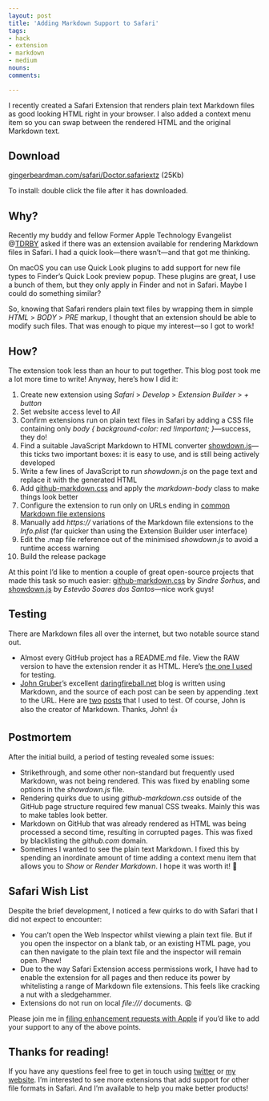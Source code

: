 ```yaml
---
layout: post
title: 'Adding Markdown Support to Safari'
tags:
- hack
- extension
- markdown
- medium
nouns:
comments: 

---
```


I recently created a Safari Extension that renders plain text Markdown files as good looking HTML right in your browser. I also added a context menu item so you can swap between the rendered HTML and the original Markdown text.

Download
--------

[gingerbeardman.com/safari/Doctor.safariextz](http://www.gingerbeardman.com/safari/Doctor.safariextz) (25Kb)

To install: double click the file after it has downloaded.

Why?
----

Recently my buddy and fellow Former Apple Technology Evangelist @[TDRBY](https://medium.com/u/35a6b2e3855b?source=post_page-----c19f3d74f728--------------------------------) asked if there was an extension available for rendering Markdown files in Safari. I had a quick look—there wasn’t—and that got me thinking.

On macOS you can use Quick Look plugins to add support for new file types to Finder’s Quick Look preview popup. These plugins are great, I use a bunch of them, but they only apply in Finder and not in Safari. Maybe I could do something similar?

So, knowing that Safari renders plain text files by wrapping them in simple _HTML_ > _BODY_ > _PRE_ markup, I thought that an extension should be able to modify such files. That was enough to pique my interest—so I got to work!

How?
----

The extension took less than an hour to put together. This blog post took me a lot more time to write! Anyway, here’s how I did it:

1.  Create new extension using _Safari_ > _Develop_ > _Extension Builder_ > _\+ button_
2.  Set website access level to _All_
3.  Confirm extensions run on plain text files in Safari by adding a CSS file containing only _body { background-color: red !important; }_—success, they do!
4.  Find a suitable JavaScript Markdown to HTML converter [showdown.js](https://github.com/showdownjs/showdown)—this ticks two important boxes: it is easy to use, and is still being actively developed
5.  Write a few lines of JavaScript to run _showdown.js_ on the page text and replace it with the generated HTML
6.  Add [github-markdown.css](https://github.com/sindresorhus/github-markdown-css) and apply the _markdown-body_ class to make things look better
7.  Configure the extension to run only on URLs ending in [common Markdown file extensions](http://superuser.com/a/285878)
8.  Manually add _https://_ variations of the Markdown file extensions to the _Info.plist_ (far quicker than using the Extension Builder user interface)
9.  Edit the .map file reference out of the minimised _showdown.js_ to avoid a runtime access warning
10.  Build the release package

At this point I’d like to mention a couple of great open-source projects that made this task so much easier: [github-markdown.css](https://github.com/sindresorhus/github-markdown-css) by _Sindre Sorhus_, and [showdown.js](https://github.com/showdownjs/showdown) by _Estevão Soares dos Santos_—nice work guys!

Testing
-------

There are Markdown files all over the internet, but two notable source stand out.

*   Almost every GitHub project has a README.md file. View the RAW version to have the extension render it as HTML. Here’s [the one I used](https://raw.githubusercontent.com/primer/primer-markdown/master/README.md) for testing.
*   [John Gruber](https://medium.com/u/182e1a455da3?source=post_page-----c19f3d74f728--------------------------------)’s excellent [daringfireball.net](http://daringfireball.net) blog is written using Markdown, and the source of each post can be seen by appending .text to the URL. Here are [two](http://daringfireball.net/linked/2016/11/15/designed-by-apple-in-california.text) [posts](http://daringfireball.net/2016/11/new_touch_bar_equipped_macbook_pros.text) that I used to test. Of course, John is also the creator of Markdown. Thanks, John! 👍

Postmortem
----------

After the initial build, a period of testing revealed some issues:

*   Strikethrough, and some other non-standard but frequently used Markdown, was not being rendered. This was fixed by enabling some options in the _showdown.js_ file.
*   Rendering quirks due to using _github-markdown.css_ outside of the GitHub page structure required few manual CSS tweaks. Mainly this was to make tables look better.
*   Markdown on GitHub that was already rendered as HTML was being processed a second time, resulting in corrupted pages. This was fixed by blacklisting the _github.com_ domain.
*   Sometimes I wanted to see the plain text Markdown. I fixed this by spending an inordinate amount of time adding a context menu item that allows you to _Show_ or _Render Markdown_. I hope it was worth it! 😬

Safari Wish List
----------------

Despite the brief development, I noticed a few quirks to do with Safari that I did not expect to encounter:

*   You can’t open the Web Inspector whilst viewing a plain text file. But if you open the inspector on a blank tab, or an existing HTML page, you can then navigate to the plain text file and the inspector will remain open. Phew!
*   Due to the way Safari Extension access permissions work, I have had to enable the extension for all pages and then reduce its power by whitelisting a range of Markdown file extensions. This feels like cracking a nut with a sledgehammer.
*   Extensions do not run on local _file:///_ documents. 😩

Please join me in [filing enhancement requests with Apple](http://bugreport.apple.com) if you’d like to add your support to any of the above points.

Thanks for reading!
-------------------

If you have any questions feel free to get in touch using [twitter](http://twitter.com/gingerbeardman) or [my website](http://www.gingerbeardman.com). I’m interested to see more extensions that add support for other file formats in Safari. And I’m available to help you make better products!